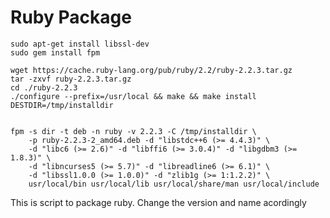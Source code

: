 # Ruby Package

	sudo apt-get install libssl-dev
	sudo gem install fpm

	wget https://cache.ruby-lang.org/pub/ruby/2.2/ruby-2.2.3.tar.gz
	tar -zxvf ruby-2.2.3.tar.gz
	cd ./ruby-2.2.3
	./configure --prefix=/usr/local && make && make install DESTDIR=/tmp/installdir


	fpm -s dir -t deb -n ruby -v 2.2.3 -C /tmp/installdir \
		-p ruby-2.2.3-2_amd64.deb -d "libstdc++6 (>= 4.4.3)" \
		-d "libc6 (>= 2.6)" -d "libffi6 (>= 3.0.4)" -d "libgdbm3 (>= 1.8.3)" \
		-d "libncurses5 (>= 5.7)" -d "libreadline6 (>= 6.1)" \
		-d "libssl1.0.0 (>= 1.0.0)" -d "zlib1g (>= 1:1.2.2)" \
		usr/local/bin usr/local/lib usr/local/share/man usr/local/include


This is script to package ruby. Change the version and name acordingly

